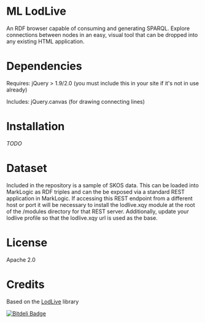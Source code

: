 ML LodLive
=========

An RDF browser capable of consuming and generating SPARQL. Explore connections between nodes in an easy, visual tool that can be dropped into any existing HTML application.

Dependencies
============

Requires: jQuery > 1.9/2.0  (you must include this in your site if it's not in use already)

Includes: jQuery.canvas (for drawing connecting lines)


Installation
============

*TODO*


Dataset
========

Included in the repository is a sample of SKOS data.  This can be loaded into MarkLogic as RDF triples and can the be exposed via a standard REST application in MarkLogic.  If accessing this REST endpoint from a different host or port it will be necessary to install the lodlive.xqy module at the root of the /modules directory for that REST server.  Additionally, update your lodlive profile so that the lodlive.xqy url is used as the base.

License
=======

Apache 2.0

Credits
===============

Based on the [LodLive](https://github.com/dvcama/LodLive) library

[![Bitdeli Badge](https://d2weczhvl823v0.cloudfront.net/withjam/ml-lodlive/trend.png)](https://bitdeli.com/free "Bitdeli Badge")

